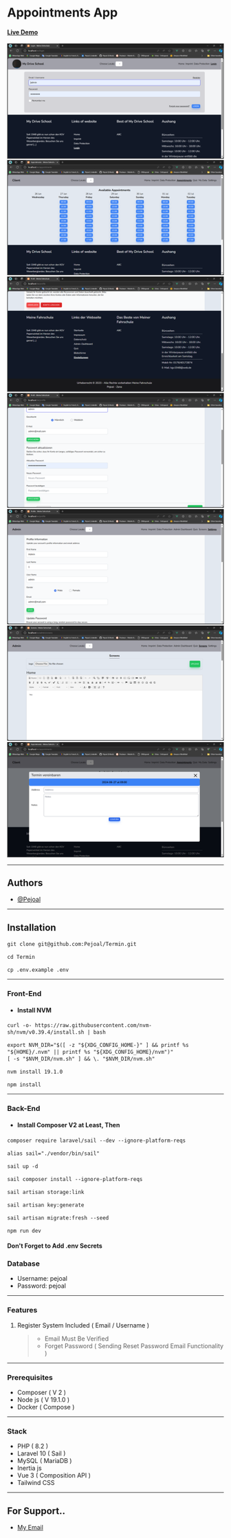 # Appointments App

#### [Live Demo](http://)

![Example Image](public/docs/images/Screenshot1.png)
![Example Image](public/docs/images/Screenshot2.png)
![Example Image](public/docs/images/Screenshot3.png)
![Example Image](public/docs/images/Screenshot4.png)
![Example Image](public/docs/images/Screenshot5.png)
![Example Image](public/docs/images/Screenshot6.png)
![Example Image](public/docs/images/Screenshot7.png)

---

## Authors

- [@Pejoal](https://www.github.com/Pejoal)

---

## Installation

```shell
git clone git@github.com:Pejoal/Termin.git
```

```shell
cd Termin
```

```shell
cp .env.example .env
```

---

### Front-End

- #### Install NVM

```shell
curl -o- https://raw.githubusercontent.com/nvm-sh/nvm/v0.39.4/install.sh | bash
```

```shell
export NVM_DIR="$([ -z "${XDG_CONFIG_HOME-}" ] && printf %s "${HOME}/.nvm" || printf %s "${XDG_CONFIG_HOME}/nvm")"
[ -s "$NVM_DIR/nvm.sh" ] && \. "$NVM_DIR/nvm.sh"
```

```shell
nvm install 19.1.0
```

```shell
npm install
```

---

### Back-End

- #### Install Composer V2 at Least, Then

```shell
composer require laravel/sail --dev --ignore-platform-reqs
```

```shell
alias sail="./vendor/bin/sail"
```

```shell
sail up -d
```

```shell
sail composer install --ignore-platform-reqs
```

```shell
sail artisan storage:link
```

```shell
sail artisan key:generate
```

```shell
sail artisan migrate:fresh --seed
```

```shell
npm run dev
```

#### Don't Forget to Add .env Secrets

### Database

- Username: pejoal
- Password: pejoal

---

### Features

1. Register System Included ( Email / Username )
   > - Email Must Be Verified
   > - Forget Password ( Sending Reset Password Email Functionality )

---

### Prerequisites

- Composer ( V 2 )
- Node js ( V 19.1.0 )
- Docker ( Compose )

---

### Stack

- PHP ( 8.2 )
- Laravel 10 ( Sail )
- MySQL ( MariaDB )
- Inertia js
- Vue 3 ( Composition API )
- Tailwind CSS

---

## For Support..

- [My Email](pejoal.official@gmail.com)
